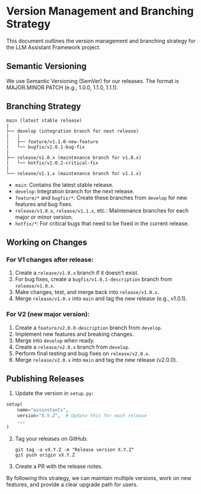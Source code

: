 # Version Management and Branching Strategy

This document outlines the version management and branching strategy for the LLM Assistant Framework project.

## Semantic Versioning

We use Semantic Versioning (SemVer) for our releases. The format is MAJOR.MINOR.PATCH (e.g., 1.0.0, 1.1.0, 1.1.1).

## Branching Strategy

```
main (latest stable release)
|
├── develop (integration branch for next release)
|   |
|   ├── feature/v1.1.0-new-feature
|   └── bugfix/v1.0.1-bug-fix
|
├── release/v1.0.x (maintenance branch for v1.0.x)
|   └── hotfix/v1.0.2-critical-fix
|
└── release/v1.1.x (maintenance branch for v1.1.x)
```

- `main`: Contains the latest stable release.
- `develop`: Integration branch for the next release.
- `feature/*` and `bugfix/*`: Create these branches from `develop` for new features and bug fixes.
- `release/v1.0.x`, `release/v1.1.x`, etc.: Maintenance branches for each major or minor version.
- `hotfix/*`: For critical bugs that need to be fixed in the current release.

## Working on Changes

### For V1 changes after release:

1. Create a `release/v1.0.x` branch if it doesn't exist.
2. For bug fixes, create a `bugfix/v1.0.1-description` branch from `release/v1.0.x`.
3. Make changes, test, and merge back into `release/v1.0.x`.
4. Merge `release/v1.0.x` into `main` and tag the new release (e.g., v1.0.1).

### For V2 (new major version):

1. Create a `feature/v2.0.0-description` branch from `develop`.
2. Implement new features and breaking changes.
3. Merge into `develop` when ready.
4. Create a `release/v2.0.x` branch from `develop`.
5. Perform final testing and bug fixes on `release/v2.0.x`.
6. Merge `release/v2.0.x` into `main` and tag the new release (v2.0.0).

## Publishing Releases

1. Update the version in `setup.py`:

```python
setup(
    name="assinstants",
    version="X.Y.Z",  # Update this for each release
    ...
)
```

2. Tag your releases on GitHub:

   ```
   git tag -a vX.Y.Z -m "Release version X.Y.Z"
   git push origin vX.Y.Z
   ```

3. Create a PR with the release notes.

By following this strategy, we can maintain multiple versions, work on new features, and provide a clear upgrade path for users.
